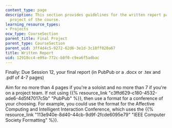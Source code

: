 ```yaml
---
content_type: page
description: This section provides guidelines for the written report part of the final
  project of the course.
learning_resource_types:
- Projects
ocw_type: CourseSection
parent_title: Final Project
parent_type: CourseSection
parent_uid: 3ff4d4c5-9272-62d6-3e1d-3c18ff020a67
title: Written Report
uid: 12918cc4-e09a-772c-b8f0-c9ea6f5adbac
---
```


Finally: Due Session 12, your final report (in PubPub or a .docx or .tex and .pdf of 4-7 pages)

Aim for no more than 4 pages if you're a soloist and no more than 7 if you're on a project team. If not using {{% resource_link "c3ffd629-c180-4532-ade6-4d5f47017c5b" "PubPub" %}}, then use a format for a conference of your choosing. For example, you could use the format for the Affective Computing and Intelligent Interaction Conference, which uses the {{% resource_link "113e940e-8d40-44cb-9d9f-2fcde6095e79" "IEEE Computer Society Formatting" %}}.